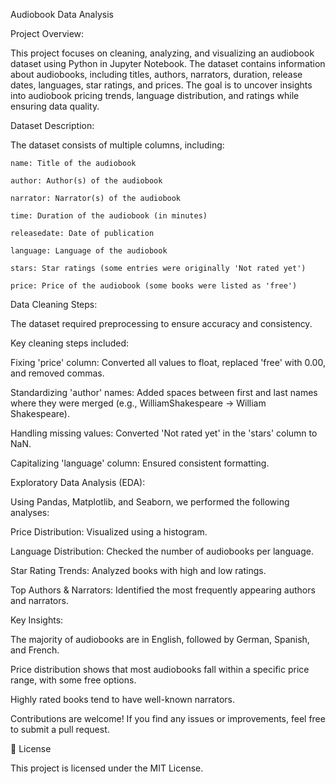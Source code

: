 Audiobook Data Analysis

Project Overview:

This project focuses on cleaning, analyzing, and visualizing an audiobook dataset using Python in Jupyter Notebook. The dataset contains information about audiobooks, including titles, authors, narrators, duration, release dates, languages, star ratings, and prices. The goal is to uncover insights into audiobook pricing trends, language distribution, and ratings while ensuring data quality.

Dataset Description:

The dataset consists of multiple columns, including:

    name: Title of the audiobook
    
    author: Author(s) of the audiobook
    
    narrator: Narrator(s) of the audiobook
    
    time: Duration of the audiobook (in minutes)
    
    releasedate: Date of publication
    
    language: Language of the audiobook
    
    stars: Star ratings (some entries were originally 'Not rated yet')
    
    price: Price of the audiobook (some books were listed as 'free')

Data Cleaning Steps:

The dataset required preprocessing to ensure accuracy and consistency.

Key cleaning steps included:

Fixing 'price' column: Converted all values to float, replaced 'free' with 0.00, and removed commas.

Standardizing 'author' names: Added spaces between first and last names where they were merged (e.g., WilliamShakespeare → William Shakespeare).

Handling missing values: Converted 'Not rated yet' in the 'stars' column to NaN.

Capitalizing 'language' column: Ensured consistent formatting.



Exploratory Data Analysis (EDA):

Using Pandas, Matplotlib, and Seaborn, we performed the following analyses:

Price Distribution: Visualized using a histogram.

Language Distribution: Checked the number of audiobooks per language.

Star Rating Trends: Analyzed books with high and low ratings.

Top Authors & Narrators: Identified the most frequently appearing authors and narrators.



Key Insights:

The majority of audiobooks are in English, followed by German, Spanish, and French.

Price distribution shows that most audiobooks fall within a specific price range, with some free options.

Highly rated books tend to have well-known narrators.



Contributions are welcome! If you find any issues or improvements, feel free to submit a pull request.

📜 License

This project is licensed under the MIT License.

